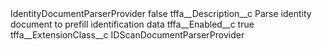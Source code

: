 <?xml version="1.0" encoding="UTF-8"?>
<CustomMetadata xmlns="http://soap.sforce.com/2006/04/metadata" xmlns:xsi="http://www.w3.org/2001/XMLSchema-instance" xmlns:xsd="http://www.w3.org/2001/XMLSchema">
    <label>IdentityDocumentParserProvider</label>
    <protected>false</protected>
    <values>
        <field>tffa__Description__c</field>
        <value xsi:type="xsd:string">Parse identity document to prefill identification data</value>
    </values>
    <values>
        <field>tffa__Enabled__c</field>
        <value xsi:type="xsd:boolean">true</value>
    </values>
    <values>
        <field>tffa__ExtensionClass__c</field>
        <value xsi:type="xsd:string">IDScanDocumentParserProvider</value>
    </values>
</CustomMetadata>
